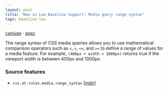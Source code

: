 ```yaml
---
layout: post
title: "New in Low Baseline Support: Media query range syntax"
tags: baseline-low
---
```


[caniuse](https://caniuse.com/?search=media-query-range-syntax) · [spec](https://drafts.csswg.org/mediaqueries-4/#mq-range-context)

The range syntax of CSS media queries allows you to use mathematical comparison operators such as `<`, `>`, `<=`, and `>=` to define a range of values for a media feature. For example, `(400px < width < 1000px)` returns true if the viewport width is between 400px and 1000px.

### Source features

- ``css.at-rules.media.range_syntax`` [[mdn]](https://https://developer.mozilla.org/en-US/search?q=css.at-rules.media.range_syntax)
